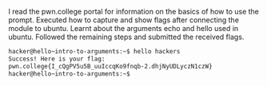 I read the pwn.college portal for information on the basics of how to use the prompt.
Executed how to capture and show flags after connecting the module to ubuntu.
Learnt about the arguments echo and hello used in ubuntu.
Followed the remaining steps and submitted the received flags.
```bash
hacker@hello~intro-to-arguments:~$ hello hackers
Success! Here is your flag:
pwn.college{I_cQgPV5u5B_uuIccqKo9fnqb-2.dhjNyUDLyczN1czW}
hacker@hello~intro-to-arguments:~$
```



